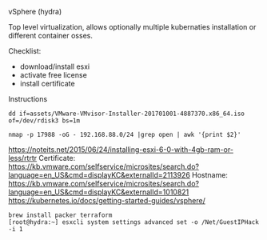 vSphere (hydra)

Top level virtualization, allows optionally multiple kubernaties installation or different container osses.

Checklist:

- download/install esxi
- activate free license
- install certificate

Instructions

    dd if=assets/VMware-VMvisor-Installer-201701001-4887370.x86_64.iso of=/dev/rdisk3 bs=1m

    nmap -p 17988 -oG - 192.168.88.0/24 |grep open | awk '{print $2}'

https://noteits.net/2015/06/24/installing-esxi-6-0-with-4gb-ram-or-less/rtrtr
Certificate: https://kb.vmware.com/selfservice/microsites/search.do?language=en_US&cmd=displayKC&externalId=2113926
Hostname: https://kb.vmware.com/selfservice/microsites/search.do?language=en_US&cmd=displayKC&externalId=1010821
https://kubernetes.io/docs/getting-started-guides/vsphere/


    brew install packer terraform
    [root@hydra:~] esxcli system settings advanced set -o /Net/GuestIPHack -i 1

